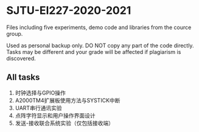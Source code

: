 # SJTU-EI227-2020-2021
Files including five experiments, demo code and libraries from the cource group.

Used as personal backup only. DO NOT copy any part of the code directly. Tasks may be different and your grade will be affected if plagiarism is discovered.

## All tasks
1. 时钟选择与GPIO操作
2. A2000TM4扩展板使用方法与SYSTICK中断
3. UART串行通讯实验
4. 点阵字符显示和用户操作界面设计
5. 发送-接收联合系统实验（仅包括接收端）
